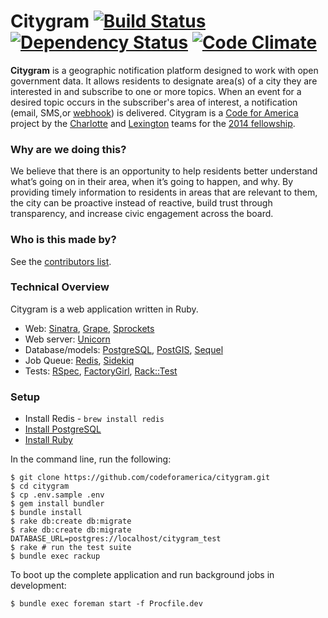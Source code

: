 # Citygram [![Build Status](http://img.shields.io/travis/codeforamerica/citygram.svg)][travis] [![Dependency Status](http://img.shields.io/gemnasium/codeforamerica/citygram.svg)][gemnasium] [![Code Climate](http://img.shields.io/codeclimate/github/codeforamerica/citygram.svg)][codeclimate]

[travis]: https://travis-ci.org/codeforamerica/citygram
[gemnasium]: https://gemnasium.com/codeforamerica/citygram
[codeclimate]: https://codeclimate.com/github/codeforamerica/citygram

__Citygram__ is a geographic notification platform designed to work with open government data. It allows residents to designate area(s) of a city they are interested in and subscribe to one or more topics. When an event for a desired topic occurs in the subscriber's area of interest, a notification (email, SMS,or  [webhook](http://en.wikipedia.org/wiki/Webhook)) is delivered. Citygram is a [Code for America](https://github.com/codeforamerica) project by the [Charlotte](http://team-charlotte.tumblr.com/) and [Lexington](http://teambiglex.tumblr.com/) teams for the [2014 fellowship](http://www.codeforamerica.org/geeks/our-geeks/2014-fellows/).

### Why are we doing this?

We believe that there is an opportunity to help residents better understand what’s going on in their area, when it’s going to happen, and why. By providing timely information to residents in areas that are relevant to them, the city can be proactive instead of reactive, build trust through transparency, and increase civic engagement across the board.

### Who is this made by?

See the [contributors list](https://github.com/codeforamerica/citygram/graphs/contributors).

### Technical Overview

Citygram is a web application written in Ruby.

* Web: [Sinatra](https://github.com/sinatra/sinatra), [Grape](https://github.com/intridea/grape), [Sprockets](https://github.com/sstephenson/sprockets)
* Web server: [Unicorn](http://unicorn.bogomips.org/)
* Database/models: [PostgreSQL](http://www.postgresql.org/), [PostGIS](http://postgis.net/), [Sequel](https://github.com/jeremyevans/sequel/)
* Job Queue: [Redis](http://redis.io/), [Sidekiq](https://github.com/mperham/sidekiq)
* Tests: [RSpec](https://github.com/rspec), [FactoryGirl](https://github.com/thoughtbot/factory_girl), [Rack::Test](https://github.com/brynary/rack-test)

### Setup

* Install Redis - `brew install redis`
* [Install PostgreSQL](https://github.com/codeforamerica/howto/blob/master/PostgreSQL.md)
* [Install Ruby](https://github.com/codeforamerica/howto/blob/master/Ruby.md)

In the command line, run the following:

```
$ git clone https://github.com/codeforamerica/citygram.git
$ cd citygram
$ cp .env.sample .env
$ gem install bundler
$ bundle install
$ rake db:create db:migrate
$ rake db:create db:migrate DATABASE_URL=postgres://localhost/citygram_test
$ rake # run the test suite
$ bundle exec rackup
```

To boot up the complete application and run background jobs in development:

```
$ bundle exec foreman start -f Procfile.dev
```
